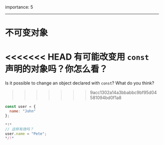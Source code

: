 importance: 5

---

# 不可变对象

<<<<<<< HEAD
有可能改变用 `const` 声明的对象吗？你怎么看？
=======
Is it possible to change an object declared with `const`? What do you think?
>>>>>>> 9acc1302a14a3bbabbc9bf95d04581094bd0f1a8

```js
const user = {
  name: "John"
};

*!*
// 这样有效吗？
user.name = "Pete";
*/!*
```
